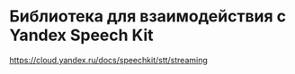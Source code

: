 # Библиотека для взаимодействия с  Yandex Speech Kit 

<https://cloud.yandex.ru/docs/speechkit/stt/streaming>